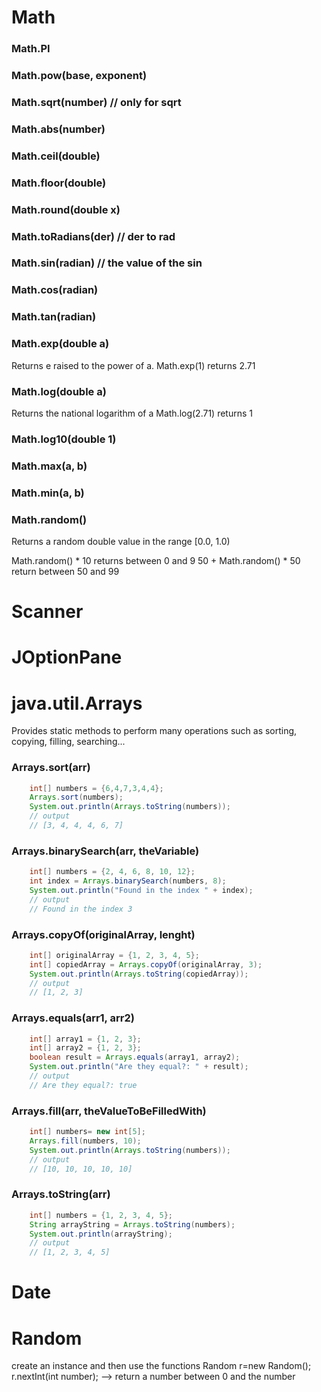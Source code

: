 # Math

### Math.PI

### Math.pow(base, exponent)
### Math.sqrt(number)  // only for sqrt
### Math.abs(number)
### Math.ceil(double)
### Math.floor(double)
### Math.round(double x)
### Math.toRadians(der) // der to rad
### Math.sin(radian)  // the value of the sin
### Math.cos(radian)
### Math.tan(radian)
### Math.exp(double a)
Returns e raised to the power of a.
Math.exp(1) returns 2.71
### Math.log(double a)
Returns the national logarithm of a
Math.log(2.71) returns 1
### Math.log10(double 1)
### Math.max(a, b)
### Math.min(a, b)
### Math.random()
Returns a random double value in the range [0.0, 1.0)

Math.random() * 10 returns between 0 and 9
50 + Math.random() * 50 return between 50 and 99
# Scanner


# JOptionPane

# java.util.Arrays
Provides static methods to perform many operations such as 
sorting, copying, filling, searching...
### Arrays.sort(arr)
```java
    int[] numbers = {6,4,7,3,4,4};
    Arrays.sort(numbers);
    System.out.println(Arrays.toString(numbers));
    // output 
    // [3, 4, 4, 4, 6, 7]
```


### Arrays.binarySearch(arr, theVariable)
```java
    int[] numbers = {2, 4, 6, 8, 10, 12};
    int index = Arrays.binarySearch(numbers, 8);
    System.out.println("Found in the index " + index);
    // output
    // Found in the index 3
```

### Arrays.copyOf(originalArray, lenght)
```java
    int[] originalArray = {1, 2, 3, 4, 5};
    int[] copiedArray = Arrays.copyOf(originalArray, 3);
    System.out.println(Arrays.toString(copiedArray));
    // output
    // [1, 2, 3]
```



### Arrays.equals(arr1, arr2)
```java
    int[] array1 = {1, 2, 3};
    int[] array2 = {1, 2, 3};
    boolean result = Arrays.equals(array1, array2);
    System.out.println("Are they equal?: " + result);
    // output
    // Are they equal?: true
```

### Arrays.fill(arr, theValueToBeFilledWith)
```java
    int[] numbers= new int[5];
    Arrays.fill(numbers, 10);
    System.out.println(Arrays.toString(numbers));
    // output
    // [10, 10, 10, 10, 10]
```


### Arrays.toString(arr)
```java
    int[] numbers = {1, 2, 3, 4, 5};
    String arrayString = Arrays.toString(numbers);
    System.out.println(arrayString);
    // output
    // [1, 2, 3, 4, 5]
```

# Date

# Random
create an instance and then use the functions
Random r=new Random();
r.nextInt(int number); --> return a number between 0 and the number
